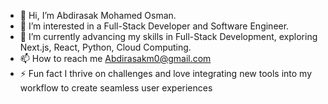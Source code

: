 - 👋 Hi, I’m Abdirasak Mohamed Osman.
- 👀 I’m interested in a  Full-Stack Developer and Software Engineer.
- 🌱 I’m currently advancing my skills in Full-Stack Development, exploring Next.js, React, Python, Cloud Computing.
- 📫 How to reach me Abdirasakm0@gmail.com
- ⚡ Fun fact  I thrive on challenges and love integrating new tools into my workflow to create seamless user experiences

<!---
Abdirasak is a ✨ special ✨ repository because its `README.md` (this file) appears on your GitHub profile.
You can click the Preview link to take a look at your changes.
--->
